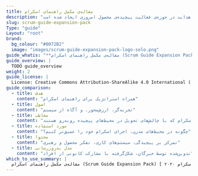 ```yaml
---
title: مقاله‌ی مکمل راهنمای اسکرام
description: "مقاله‌ی مکمل راهنمای اسکرام یک همراه جامع برای راهنمای اسکرام ۲۰۲۰ است که با هدف کمک به متخصصان برای هدایت در حوزه‌ی فعالیت پیچیده‌ی محصول امروزی ایجاد شده است."
slug: scrum-guide-expansion-pack
Type: "guide"
Layout: "root"
brand:
  bg_colour: "#0072B2"
  image: "images/scrum-guide-expansion-pack-logo-solo.png"
guide_whatis: "**مقاله‌ی مکمل راهنمای اسکرام (Scrum Guide Expansion Pack)** وجود دارد چون شیوه‌ی ما برای ساخت محصول‌ها به‌سرعت در حال تغییر است.[راهنمای اسکرام ۲۰۲۰](https://scrumguides.org/scrum-guide.html) همچنان استوار است، اما بسیاری از دست‌اندرکاران پرسیدند که چگونه می‌توان بر نتایج مطلوب تمرکز کرد، با هوش مصنوعی در تیم کار کرد، و اسکرام را در محیط‌های پرشتاب ساده نگه داشت.این مقاله‌ی مکمل جایگزین راهنمای اسکرام نیست؛ بلکه آن را برای کسانی که در حوزه‌ی فعالیت امروز به شفافیت بیشتری نیاز دارند، تکمیل می‌کند. هدف افزودن قانون‌های جدید نبوده، بلکه تقویت روح اسکرام حول محور تفکر محصول، پدیداری، و تمرکز استراتژیک بوده است. این مقاله به تیم‌ها کمک می‌کند سریع بیاموزند، انطباق پیدا کنند و ارزش تحویل دهند—even در شرایط نامطمئن، شتاب‌گرفته و فناوری‌محور."
guide_overview: |
  TODO guide_overview
weight: 2
guide_license: |
  License: Creative Commons Attribution-ShareAlike 4.0 International ( CC BY-SA 4.0  ).
guide_comparison:
  - title: هدف
    content: "همراه استراتژیک برای راهنمای اسکرام"
  - title: اصول
    content: "تجربه‌گر، ارزش‌محور، و آگاه از سیستم"
  - title: مخاطب
    content: "برای متخصصان اسکرام که با چالش‌های تحویل در محیط‌های پیچیده روبه‌رو هستند"
  - title: مورد استفاده
    content: "چگونه در محیط‌های مدرن، اجرای اسکرام خود را عمیق‌تر کنیم؟"
  - title: محتوا
    content: "تمرکز بر پیچیدگی، سیستم‌های کاری، تفکر محصول و رهبری"
  - title: مدل به‌روزرسانی
    content: "تدوین‌شده توسط خبرگان، شکل‌گرفته با مشارکت کانونی از افراد"
which_to_use_summary: |
  مقاله‌ی مکمل راهنمای اسکرام (Scrum Guide Expansion Pack) یک همراه جامع برای [راهنمای اسکرام ۲۰۲۰ ] (https://scrumguides.org) است که با هدف کمک به متخصصان برای پیمایش در محیط‌های پیچیده‌ی محصول امروزی ایجاد شده است. این مقاله د رک اصولبنیادی اسکرام را با ارائه‌ی راهنمایی‌های تکمیلی درباره‌ی پیچیدگی، تفکر محصول، سیستم‌های کار و رهبری عمیق‌تر می‌سازد؛ در حالی که وفادار به روح اسکرام یعنی تجربه‌گرایی و تیم‌های خودگردان باقی می‌ماند. این متن بازنویسی نیست، بلکه تقویتی استراتژیک برای پشتیبانی از تحویل بلندمدت و مبتنی بر ارزش در تیم‌های مدرن به شمار می‌رود.
---
```

